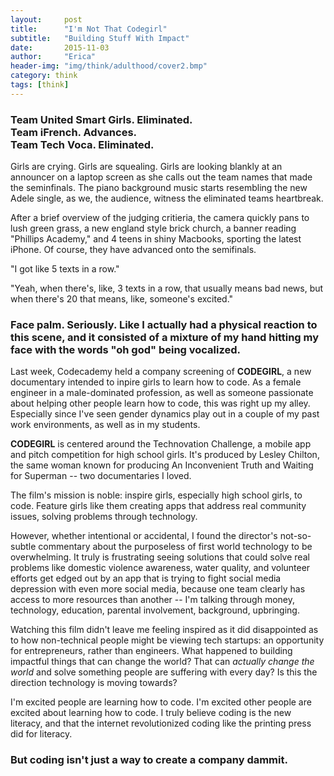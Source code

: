 ```yaml
---
layout:     post
title:      "I'm Not That Codegirl"
subtitle:   "Building Stuff With Impact"
date:       2015-11-03
author:     "Erica"
header-img: "img/think/adulthood/cover2.bmp"
category: think
tags: [think]
---
```


<h3>Team United Smart Girls. Eliminated.<br>Team iFrench. Advances.<br>Team Tech Voca. Eliminated.</h3>

Girls are crying. Girls are squealing. Girls are looking blankly at an announcer on a laptop screen as she calls out the team names that made the seminfinals. The piano background music starts resembling the new Adele single, as we, the audience, witness the eliminated teams heartbreak.

After a brief overview of the judging critieria, the camera quickly pans to lush green grass, a new england style brick church, a banner reading "Phillips Academy," and 4 teens in shiny Macbooks, sporting the latest iPhone. Of course, they have advanced onto the semifinals.

"I got like 5 texts in a row."

"Yeah, when there's, like, 3 texts in a row, that usually means bad news, but when there's 20 that means, like, someone's excited."

<h3>Face palm. Seriously. Like I actually had a physical reaction to this scene, and it consisted of a mixture of my hand hitting my face with the words "oh god" being vocalized.</h3>

Last week, Codecademy held a company screening of <b>CODEGIRL</b>, a new documentary intended to inpire girls to learn how to code. As a female engineer in a male-dominated profession, as well as someone passionate about helping other people learn how to code, this was right up my alley. Especially since I've seen gender dynamics play out in a couple of my past work environments, as well as in my students.

<b>CODEGIRL</b> is centered around the Technovation Challenge, a mobile app and pitch competition for high school girls. It's produced by Lesley Chilton, the same woman known for producing An Inconvenient Truth and Waiting for Superman -- two documentaries I loved.

The film's mission is noble: inspire girls, especially high school girls, to code. Feature girls like them creating apps that address real community issues, solving problems through technology. 

However, whether intentional or accidental, I found the director's not-so-subtle commentary about the purposeless of first world technology to be overwhelming. It truly is frustrating seeing solutions that could solve real problems like domestic violence awareness, water quality, and volunteer efforts get edged out by an app that is trying to fight social media depression with even more social media, because one team clearly has access to more resources than another -- I'm talking through money, technology, education, parental involvement, background, upbringing. 

Watching this film didn't leave me feeling inspired as it did disappointed as to how non-technical people might be viewing tech startups: an opportunity for entrepreneurs, rather than engineers. What happened to building impactful things that can change the world? That can <i>actually change the world</i> and solve something people are suffering with every day? Is this the direction technology is moving towards?

I'm excited people are learning how to code. I'm excited other people are excited about learning how to code. I truly believe coding is the new literacy, and that the internet revolutionized coding like the printing press did for literacy.

<h3>But coding isn't just a way to create a company dammit.</h3>

